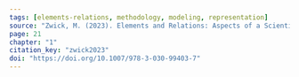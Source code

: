 ```yaml
---
tags: [elements-relations, methodology, modeling, representation]
source: "Zwick, M. (2023). Elements and Relations: Aspects of a Scientific Metaphysics (Vol. 35). Springer International Publishing."
page: 21
chapter: "1"
citation_key: "zwick2023"
doi: "https://doi.org/10.1007/978-3-030-99403-7"
---
```


